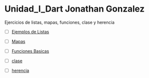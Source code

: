 # Unidad_I_Dart Jonathan Gonzalez 
Ejercicios de listas, mapas, funciones, clase y herencia
- [ ] [Ejemplos de Listas](https://dartpad.dartlang.org/9439792b0c13cb7909753fc11d49958b) 
- [ ] [Mapas](https://dartpad.dartlang.org/c5cfa3cc8b74524890b6c7ca916ea182)
- [ ] [Funciones Basicas](https://dartpad.dartlang.org/0bd840c32f1228df9f88be77ec40997f)
- [ ] [clase](https://dartpad.dartlang.org/102b0b6964368dcc53bcbfd1e9181080)
- [ ] [herencia](https://dartpad.dartlang.org/3bdccb945b11741a8f8b071efb26011f)

